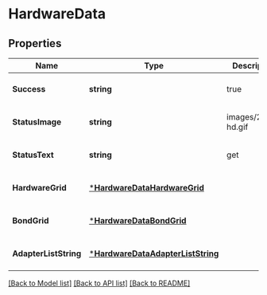 # HardwareData

## Properties
Name | Type | Description | Notes
------------ | ------------- | ------------- | -------------
**Success** | **string** | true | [optional] [default to null]
**StatusImage** | **string** | images/2light-hd.gif | [optional] [default to null]
**StatusText** | **string** | get | [optional] [default to null]
**HardwareGrid** | [***HardwareDataHardwareGrid**](Hardware_Data_HardwareGrid.md) |  | [optional] [default to null]
**BondGrid** | [***HardwareDataBondGrid**](Hardware_Data_BondGrid.md) |  | [optional] [default to null]
**AdapterListString** | [***HardwareDataAdapterListString**](Hardware_Data_AdapterListString.md) |  | [optional] [default to null]

[[Back to Model list]](../README.md#documentation-for-models) [[Back to API list]](../README.md#documentation-for-api-endpoints) [[Back to README]](../README.md)

